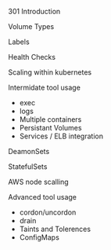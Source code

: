 301 Introduction

Volume Types

Labels

Health Checks

Scaling within kubernetes

Intermidate tool usage
- exec
- logs
- Multiple containers
- Persistant Volumes
- Services / ELB integration

DeamonSets

StatefulSets

AWS node scalling

Advanced tool usage
- cordon/uncordon
- drain
- Taints and Tolerences
- ConfigMaps
